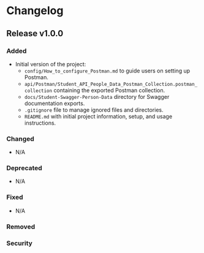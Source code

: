 # Changelog

## Release v1.0.0

### Added
- Initial version of the project:
  - `config/How_to_configure_Postman.md` to guide users on setting up Postman.
  - `api/Postman/Student_API_People_Data_Postman_Collection.postman_collection` containing the exported Postman collection.
  - `docs/Student-Swagger-Person-Data` directory for Swagger documentation exports.
  - `.gitignore` file to manage ignored files and directories.
  - `README.md` with initial project information, setup, and usage instructions.

### Changed
- N/A

### Deprecated
- N/A

### Fixed
- N/A

### Removed
### Security

